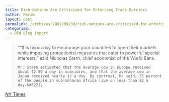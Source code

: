 ```yaml
---
title: Rich Nations Are Criticized for Enforcing Trade Barriers
author: Kerim
layout: post
permalink: /archives/2002/09/30/rich-nations-are-criticized-for-enforcing-trade-barriers/
categories:
  - Old Blog Import
---
```


>   &#8220;&#8221;It is hypocrisy to encourage poor countries to open their markets while imposing protectionist measures that cater to powerful special interests,&#8221; said Nicholas Stern, chief economist of the World Bank. 
>   
>   
>     Mr. Stern estimated that the average cow in Europe received about $2.50 a day in subsidies, and that the average cow in Japan received nearly $7 a day. By contrast, he said, 75 percent of the people in sub-Saharan Africa live on less than $2 a day.&#8221;
>   


<a href="http://www.nytimes.com/2002/09/30/international/30TRAD.html" onclick="_gaq.push(['_trackEvent', 'outbound-article', 'http://www.nytimes.com/2002/09/30/international/30TRAD.html', 'NY Times']);" >NY Times</a>


